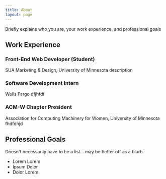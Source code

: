 ```yaml
---
title: About
layout: page
---
```


<p>Briefly explains who you are, your work experience, and professional goals</p>

<h2>Work Experience</h2>

<h3>Front-End Web Developer (Student)</h3>
SUA Marketing & Design, University of Minnesota
description

<h3>Software Development Intern</h3>
Wells Fargo
dfjhfdf

<h3>ACM-W Chapter President</h3>
Association for Computing Machinery for Women, University of Minnesota
fhdfdhjd

<h2>Professional Goals</h2>
Doesn't necessarily have to be a list... may be better off as a blurb.
<ul>
	<li>Lorem Lorem</li>
	<li>Ipsum Dolor</li>
	<li>Dolor Lorem</li>
</ul>

<!--
<h2>Skills</h2>	
<ul class="skill-list">
	<li>HTML - Jade - Haml - Erb</li>
	<li>Responsive (Mobile First)</li>
	<li>CSS (Stylus, Sass, Less)</li>
	<li>Css Frameworks (Bootstrap, Foundation)</li>
	<li>Javascript (Design Patterns, Testes)</li>
	<li>NodeJS</li>
	<li>AngularJS - ReactJS</li>
	<li>Grunt - Gulp - Yeoman</li>
	<li>Git</li>
	<li>PHP</li>
	<li>Python</li>
	<li>MySQL - MongoDB</li>
	<li>Scrum and Kanban</li>
	<li>TDD e Continuous Integration</li>
</ul>
-->
